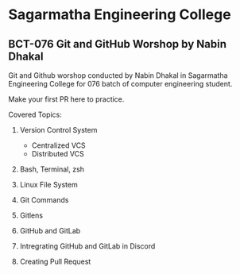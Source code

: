 # Sagarmatha Engineering College
## BCT-076 Git and GitHub Worshop by Nabin Dhakal
Git and Github worshop conducted by Nabin Dhakal in Sagarmatha Engineering College for 076 batch of computer engineering student. 

Make your first PR here to practice.

Covered Topics:

1. Version Control System

   - Centralized VCS
   - Distributed VCS
2. Bash, Terminal, zsh
3. Linux File System
4. Git Commands
5. Gitlens
6. GitHub and GitLab
7. Intregrating GitHub and GitLab in Discord
8. Creating Pull Request